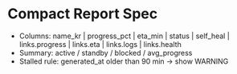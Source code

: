 # Compact Report Spec
- Columns: name_kr | progress_pct | eta_min | status | self_heal | links.progress | links.eta | links.logs | links.health
- Summary: active / standby / blocked / avg_progress
- Stalled rule: generated_at older than 90 min → show WARNING
